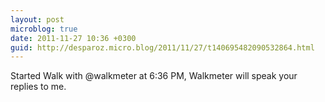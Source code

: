 ```yaml
---
layout: post
microblog: true
date: 2011-11-27 10:36 +0300
guid: http://desparoz.micro.blog/2011/11/27/t140695482090532864.html
---
```

Started Walk with @walkmeter at 6:36 PM, Walkmeter will speak your replies to me.
